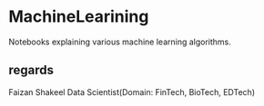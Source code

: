 # MachineLearining
Notebooks explaining various machine learning algorithms.


regards
---
Faizan Shakeel
Data Scientist(Domain: FinTech, BioTech, EDTech)
